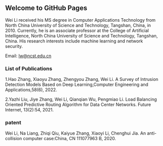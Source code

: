 ## Welcome to GitHub Pages
Wei Li received his MS degree in Computer Applications Technology from North China University of Science and Technology, Tangshan, China, in 2010. Currently, he is an associate professor at the College of Artificial Intelligence, North China University of Science and Technology, Tangshan, China. His research interests include machine learning and network security.

Email: lw@ncst.edu.cn
### List of Publications
1.Hao Zhang, Xiaoyu Zhang, Zhengyou Zhang, Wei Li. A Survey of Intrusion Detection Models Based on Deep Learning,Computer Engineering and Applications,58(6), 2022.

2.Yazhi Liu, Jiye Zhang, Wei Li, Qianqian Wu, Pengmiao Li. Load Balancing Oriented Predictive Routing Algorithm for Data Center Networks. Future Internet, 13(2):54, 2021.

### patent
Wei Li, Na Liang, Zhiqi Qiu, Kaiyue Zhang, Xiaoyi Li, Chenghui Jia. An anti-collision computer case:China, CN 111077963 B, 2020.

